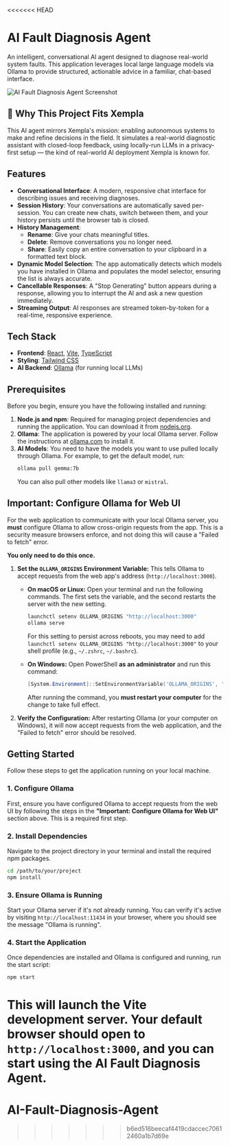 <<<<<<< HEAD
# AI Fault Diagnosis Agent

An intelligent, conversational AI agent designed to diagnose real-world system faults. This application leverages local large language models via Ollama to provide structured, actionable advice in a familiar, chat-based interface.

![AI Fault Diagnosis Agent Screenshot](![image](https://github.com/user-attachments/assets/5340d234-180b-4b1f-9e4f-53bf30d94288)
)


## 🎯 Why This Project Fits Xempla

This AI agent mirrors Xempla's mission: enabling autonomous systems to make and refine decisions in the field. It simulates a real-world diagnostic assistant with closed-loop feedback, using locally-run LLMs in a privacy-first setup — the kind of real-world AI deployment Xempla is known for.


## Features

- **Conversational Interface**: A modern, responsive chat interface for describing issues and receiving diagnoses.
- **Session History**: Your conversations are automatically saved per-session. You can create new chats, switch between them, and your history persists until the browser tab is closed.
- **History Management**:
    - **Rename**: Give your chats meaningful titles.
    - **Delete**: Remove conversations you no longer need.
    - **Share**: Easily copy an entire conversation to your clipboard in a formatted text block.
- **Dynamic Model Selection**: The app automatically detects which models you have installed in Ollama and populates the model selector, ensuring the list is always accurate.
- **Cancellable Responses**: A "Stop Generating" button appears during a response, allowing you to interrupt the AI and ask a new question immediately.
- **Streaming Output**: AI responses are streamed token-by-token for a real-time, responsive experience.

## Tech Stack

- **Frontend**: [React](https://reactjs.org/), [Vite](https://vitejs.dev/), [TypeScript](https://www.typescriptlang.org/)
- **Styling**: [Tailwind CSS](https://tailwindcss.com/)
- **AI Backend**: [Ollama](https://ollama.com/) (for running local LLMs)

## Prerequisites

Before you begin, ensure you have the following installed and running:

1.  **Node.js and npm**: Required for managing project dependencies and running the application. You can download it from [nodejs.org](https://nodejs.org/).
2.  **Ollama**: The application is powered by your local Ollama server. Follow the instructions at [ollama.com](https://ollama.com/) to install it.
3.  **AI Models**: You need to have the models you want to use pulled locally through Ollama. For example, to get the default model, run:
    ```bash
    ollama pull gemma:7b
    ```
    You can also pull other models like `llama3` or `mistral`.

## Important: Configure Ollama for Web UI

For the web application to communicate with your local Ollama server, you **must** configure Ollama to allow cross-origin requests from the app. This is a security measure browsers enforce, and not doing this will cause a "Failed to fetch" error.

**You only need to do this once.**

1.  **Set the `OLLAMA_ORIGINS` Environment Variable:**
    This tells Ollama to accept requests from the web app's address (`http://localhost:3000`).

    *   **On macOS or Linux:** Open your terminal and run the following commands. The first sets the variable, and the second restarts the server with the new setting.
        ```bash
        launchctl setenv OLLAMA_ORIGINS "http://localhost:3000"
        ollama serve
        ```
        For this setting to persist across reboots, you may need to add `launchctl setenv OLLAMA_ORIGINS "http://localhost:3000"` to your shell profile (e.g., `~/.zshrc`, `~/.bashrc`).

    *   **On Windows:** Open PowerShell **as an administrator** and run this command:
        ```powershell
        [System.Environment]::SetEnvironmentVariable('OLLAMA_ORIGINS', 'http://localhost:3000', [System.EnvironmentVariableTarget]::Machine)
        ```
        After running the command, you **must restart your computer** for the change to take full effect.

2.  **Verify the Configuration:** After restarting Ollama (or your computer on Windows), it will now accept requests from the web application, and the "Failed to fetch" error should be resolved.

## Getting Started

Follow these steps to get the application running on your local machine.

### 1. Configure Ollama
First, ensure you have configured Ollama to accept requests from the web UI by following the steps in the **"Important: Configure Ollama for Web UI"** section above. This is a required first step.

### 2. Install Dependencies
Navigate to the project directory in your terminal and install the required npm packages.

```bash
cd /path/to/your/project
npm install
```

### 3. Ensure Ollama is Running
Start your Ollama server if it's not already running. You can verify it's active by visiting `http://localhost:11434` in your browser, where you should see the message "Ollama is running".

### 4. Start the Application
Once dependencies are installed and Ollama is configured and running, run the start script:

```bash
npm start
```

This will launch the Vite development server. Your default browser should open to `http://localhost:3000`, and you can start using the AI Fault Diagnosis Agent.
=======
# AI-Fault-Diagnosis-Agent
>>>>>>> b6ed516beecaf4419cdaccec70612460a1b7d69e
